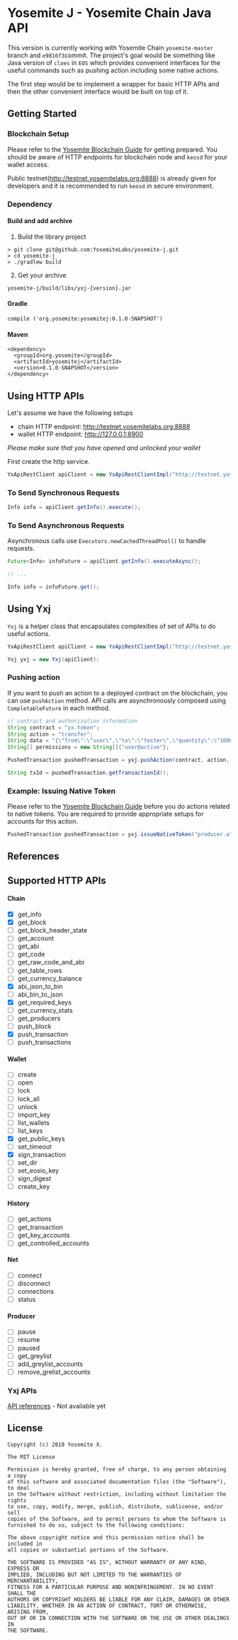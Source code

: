 # Yosemite J - Yosemite Chain Java API

This version is currently working with Yosemite Chain `yosemite-master` branch and `e9816f3`commit.
The project's goal would be something like Java version of `cloes` in `EOS` which provides convenient interfaces for the useful commands such as pushing action including some native actions.

The first step would be to implement a wrapper for basic HTTP APIs and then the other convenient interface would be built on top of it.

## Getting Started

### Blockchain Setup
Please refer to the [Yosemite Blockchain Guide](https://github.com/YosemiteLabs/yosemite-public-blockchain/blob/yosemite-master/yosemite_bios/yosemite_bios_testnet_permissioned.md) for getting prepared.
You should be aware of HTTP endpoints for blockchain node and `keosd` for your wallet access.

Public testnet(http://testnet.yosemitelabs.org:8888) is already given for developers and it is recommended to run `keosd` in secure environment. 

### Dependency

#### Build and add archive
1. Build the library project
```
> git clone git@github.com:YosemiteLabs/yosemite-j.git
> cd yosemite-j 
> ./gradlew build
```

2. Get your archive
```
yosemite-j/build/libs/yxj-{version}.jar
```

#### Gradle
```
compile ('org.yosemite:yosemitej:0.1.0-SNAPSHOT')
```

#### Maven
```
<dependency>
  <groupId>org.yosemite</groupId>
  <artifactId>yosemitej</artifactId>
  <version>0.1.0-SNAPSHOT</version>
</dependency>
```

## Using HTTP APIs
Let's assume we have the following setups
* chain HTTP endpoint: http://testnet.yosemitelabs.org:8888
* wallet HTTP endpoint: http://127.0.0.1:8900

_Please make sure that you have opened and unlocked your wallet_

First create the http service.
```java
YxApiRestClient apiClient = new YxApiRestClientImpl("http://testnet.yosemitelabs.org:8888", "http://127.0.0.1:8900");
```

### To Send Synchronous Requests
```java
Info info = apiClient.getInfo().execute();
```

### To Send Asynchronous Requests
Asynchronous calls use `Executors.newCachedThreadPool()` to handle requests.
```java
Future<Info> infoFuture = apiClient.getInfo().executeAsync();

// ...

Info info = infoFuture.get();
```

## Using Yxj
`Yxj` is a helper class that encapsulates complexities of set of APIs to do useful actions.

```java
YxApiRestClient apiClient = new YxApiRestClientImpl("http://testnet.yosemitelabs.org:8888", "http://127.0.0.1:8900");

Yxj yxj = new Yxj(apiClient);
```

### Pushing action
If you want to push an action to a deployed contract on the blockchain, you can use `pushAction` method.
API calls are asynchronously composed using `CompletableFuture` in each method.

```java
// contract and authorization information
String contract = "yx.token";
String action = "transfer";
String data = "{\"from\":\"user\",\"to\":\"tester\",\"quantity\":\"1000.0000 DKRW\",\"memo\":\"test\"}";
String[] permissions = new String[]{"user@active"};

PushedTransaction pushedTransaction = yxj.pushAction(contract, action, data, permissions).join();

String txId = pushedTransaction.getTransactionId();
``` 

### Example: Issuing Native Token
Please refer to the [Yosemite Blockchain Guide](https://github.com/YosemiteLabs/yosemite-public-blockchain/blob/yosemite-master/yosemite_bios/yosemite_bios_testnet_permissioned.md) before you do actions related to native tokens.
You are required to provide appropriate setups for accounts for this action.
```java
PushedTransaction pushedTransaction = yxj.issueNativeToken("producer.a", "10000.0000 DKRW", "sysdepo", "memo", new String[]{"sysdepo@active"}).join();
```

## References 

## Supported HTTP APIs

#### Chain
 - [x] get_info
 - [x] get_block
 - [ ] get_block_header_state
 - [ ] get_account
 - [ ] get_abi
 - [ ] get_code
 - [ ] get_raw_code_and_abi
 - [ ] get_table_rows
 - [ ] get_currency_balance
 - [x] abi_json_to_bin
 - [ ] abi_bin_to_json
 - [x] get_required_keys
 - [ ] get_currency_stats
 - [ ] get_producers
 - [ ] push_block
 - [x] push_transaction
 - [ ] push_transactions

#### Wallet
 - [ ] create
 - [ ] open
 - [ ] lock
 - [ ] lock_all
 - [ ] unlock
 - [ ] import_key
 - [ ] list_wallets
 - [ ] list_keys
 - [x] get_public_keys
 - [ ] set_timeout
 - [x] sign_transaction
 - [ ] set_dir
 - [ ] set_eosio_key
 - [ ] sign_digest
 - [ ] create_key

#### History
 - [ ] get_actions
 - [ ] get_transaction
 - [ ] get_key_accounts
 - [ ] get_controlled_accounts

#### Net
 - [ ] connect
 - [ ] disconnect
 - [ ] connections
 - [ ] status

#### Producer
 - [ ] pause
 - [ ] resume
 - [ ] paused
 - [ ] get_greylist
 - [ ] add_greylist_accounts
 - [ ] remove_grelist_accounts
 
### Yxj APIs
[API references](https://github.com/YosemiteLabs/yosemite-j) - Not available yet
 
## License

    Copyright (c) 2018 Yosemite X.

    The MIT License

    Permission is hereby granted, free of charge, to any person obtaining a copy
    of this software and associated documentation files (the "Software"), to deal
    in the Software without restriction, including without limitation the rights
    to use, copy, modify, merge, publish, distribute, sublicense, and/or sell
    copies of the Software, and to permit persons to whom the Software is
    furnished to do so, subject to the following conditions:

    The above copyright notice and this permission notice shall be included in
    all copies or substantial portions of the Software.

    THE SOFTWARE IS PROVIDED "AS IS", WITHOUT WARRANTY OF ANY KIND, EXPRESS OR
    IMPLIED, INCLUDING BUT NOT LIMITED TO THE WARRANTIES OF MERCHANTABILITY,
    FITNESS FOR A PARTICULAR PURPOSE AND NONINFRINGEMENT. IN NO EVENT SHALL THE
    AUTHORS OR COPYRIGHT HOLDERS BE LIABLE FOR ANY CLAIM, DAMAGES OR OTHER
    LIABILITY, WHETHER IN AN ACTION OF CONTRACT, TORT OR OTHERWISE, ARISING FROM,
    OUT OF OR IN CONNECTION WITH THE SOFTWARE OR THE USE OR OTHER DEALINGS IN
    THE SOFTWARE.